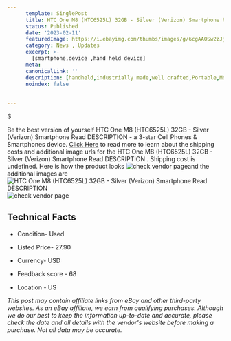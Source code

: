 ```yaml
---
      template: SinglePost
      title: HTC One M8 (HTC6525L) 32GB - Silver (Verizon) Smartphone Read DESCRIPTION 
      status: Published
      date: '2023-02-11'
      featuredImage: https://i.ebayimg.com/thumbs/images/g/6cgAAOSw2zJj1abx/s-l225.jpg
      category: News , Updates
      excerpt: >-
        [smartphone,device ,hand held device]
      meta:
      canonicalLink: ''
      description: [handheld,industrially made,well crafted,Portable,Mobile,Compact,Convenient,Lightweight,Maneuverable,Man-portable,Miniature,Carriable,Hand-held,Light,Holdable,Transportable,Mobile device,Pocket-sized,On-the-go,Wireless,Cordless,Compact size,Convenient size, smartphone,device ,hand held device]
      noindex: false
      
        
---
```

$

Be the best version of yourself HTC One M8 (HTC6525L) 32GB - Silver (Verizon) Smartphone Read DESCRIPTION  - a 3-star Cell Phones & Smartphones device. [Click Here](https://www.ebay.com/itm/115696774727?hash=item1af010ae47%3Ag%3A6cgAAOSw2zJj1abx&mkevt=1&mkcid=1&mkrid=711-53200-19255-0&campid=%253CePNCampaignId%253E&customid=%253CreferenceId%253E&toolid=10049) to read more to learn about the shipping costs and additional image urls for the HTC One M8 (HTC6525L) 32GB - Silver (Verizon) Smartphone Read DESCRIPTION . Shipping cost is undefined. Here is how the product looks ![check vendor page](https://i.ebayimg.com/thumbs/images/g/6cgAAOSw2zJj1abx/s-l225.jpg)and the additional images are![HTC One M8 (HTC6525L) 32GB - Silver (Verizon) Smartphone Read DESCRIPTION ](https://i.ebayimg.com/images/g/6cgAAOSw2zJj1abx/s-l1600.jpg)![check vendor page](https://origin-galleryplus.ebayimg.com/ws/web/115696774727_2_0_1/225x225.jpg,https://origin-galleryplus.ebayimg.com/ws/web/115696774727_3_0_1/225x225.jpg,https://origin-galleryplus.ebayimg.com/ws/web/115696774727_4_0_1/225x225.jpg,https://origin-galleryplus.ebayimg.com/ws/web/115696774727_5_0_1/225x225.jpg,https://origin-galleryplus.ebayimg.com/ws/web/115696774727_6_0_1/225x225.jpg,https://origin-galleryplus.ebayimg.com/ws/web/115696774727_7_0_1/225x225.jpg,https://origin-galleryplus.ebayimg.com/ws/web/115696774727_8_0_1/225x225.jpg,https://origin-galleryplus.ebayimg.com/ws/web/115696774727_9_0_1/225x225.jpg,https://origin-galleryplus.ebayimg.com/ws/web/115696774727_10_0_1/225x225.jpg,https://origin-galleryplus.ebayimg.com/ws/web/115696774727_11_0_1/225x225.jpg,https://origin-galleryplus.ebayimg.com/ws/web/115696774727_12_0_1/225x225.jpg,https://origin-galleryplus.ebayimg.com/ws/web/115696774727_13_0_1/225x225.jpg,https://origin-galleryplus.ebayimg.com/ws/web/115696774727_14_0_1/225x225.jpg)



 ## Technical Facts 



     
      

 - Condition- Used 


      

 - Listed Price- 27.90 


      

 - Currency- USD 


      

 - Feedback score - 68 


      

 - Location - US 


      
      

 *_This post may contain affiliate links from eBay and other third-party websites. As an eBay affiliate, we earn from qualifying purchases. Although we do our best to keep the information up-to-date and accurate, please check the date and all details with the vendor's website before making a purchase. Not all data may be accurate._*






